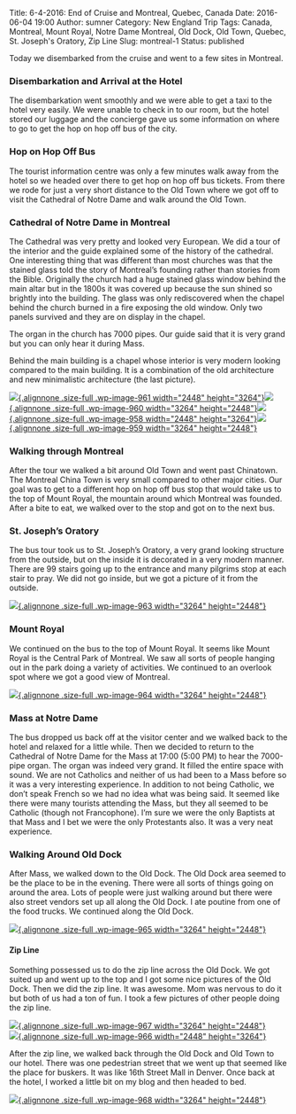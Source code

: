 Title: 6-4-2016: End of Cruise and Montreal, Quebec, Canada
Date: 2016-06-04 19:00
Author: sumner
Category: New England Trip
Tags: Canada, Montreal, Mount Royal, Notre Dame Montreal, Old Dock, Old Town, Quebec, St. Joseph's Oratory, Zip Line
Slug: montreal-1
Status: published

Today we disembarked from the cruise and went to a few sites in
Montreal.

### Disembarkation and Arrival at the Hotel

The disembarkation went smoothly and we were able to get a taxi to the
hotel very easily. We were unable to check in to our room, but the hotel
stored our luggage and the concierge gave us some information on where
to go to get the hop on hop off bus of the city.

### Hop on Hop Off Bus

The tourist information centre was only a few minutes walk away from the
hotel so we headed over there to get hop on hop off bus tickets. From
there we rode for just a very short distance to the Old Town where we
got off to visit the Cathedral of Notre Dame and walk around the Old
Town.

### Cathedral of Notre Dame in Montreal

The Cathedral was very pretty and looked very European. We did a tour of
the interior and the guide explained some of the history of the
cathedral. One interesting thing that was different than most churches
was that the stained glass told the story of Montreal’s founding rather
than stories from the Bible. Originally the church had a huge stained
glass window behind the main altar but in the 1800s it was covered up
because the sun shined so brightly into the building. The glass was only
rediscovered when the chapel behind the church burned in a fire exposing
the old window. Only two panels survived and they are on display in the
chapel.

The organ in the church has 7000 pipes. Our guide said that it is very
grand but you can only hear it during Mass.

Behind the main building is a chapel whose interior is very modern
looking compared to the main building. It is a combination of the old
architecture and new minimalistic architecture (the last picture).

[![](http://www.the-evans.family/sumner/blog/wp-content/uploads/2016/06/img_3173-2.jpg){.alignnone
.size-full .wp-image-961 width="2448"
height="3264"}](http://www.the-evans.family/sumner/blog/wp-content/uploads/2016/06/img_3173-2.jpg)[![](http://www.the-evans.family/sumner/blog/wp-content/uploads/2016/06/img_3157-1.jpg){.alignnone
.size-full .wp-image-960 width="3264"
height="2448"}](http://www.the-evans.family/sumner/blog/wp-content/uploads/2016/06/img_3157-1.jpg)[![](http://www.the-evans.family/sumner/blog/wp-content/uploads/2016/06/img_3160-1.jpg){.alignnone
.size-full .wp-image-958 width="2448"
height="3264"}](http://www.the-evans.family/sumner/blog/wp-content/uploads/2016/06/img_3160-1.jpg)[![](http://www.the-evans.family/sumner/blog/wp-content/uploads/2016/06/img_3156-1.jpg){.alignnone
.size-full .wp-image-959 width="3264"
height="2448"}](http://www.the-evans.family/sumner/blog/wp-content/uploads/2016/06/img_3156-1.jpg)

### Walking through Montreal

After the tour we walked a bit around Old Town and went past Chinatown.
The Montreal China Town is very small compared to other major cities.
Our goal was to get to a different hop on hop off bus stop that would
take us to the top of Mount Royal, the mountain around which Montreal
was founded. After a bite to eat, we walked over to the stop and got on
to the next bus.

### St. Joseph’s Oratory

The bus tour took us to St. Joseph’s Oratory, a very grand looking
structure from the outside, but on the inside it is decorated in a very
modern manner. There are 99 stairs going up to the entrance and many
pilgrims stop at each stair to pray. We did not go inside, but we got a
picture of it from the outside.

[![](http://www.the-evans.family/sumner/blog/wp-content/uploads/2016/06/img_3162-2.jpg){.alignnone
.size-full .wp-image-963 width="3264"
height="2448"}](http://www.the-evans.family/sumner/blog/wp-content/uploads/2016/06/img_3162-2.jpg)

### Mount Royal

We continued on the bus to the top of Mount Royal. It seems like Mount
Royal is the Central Park of Montreal. We saw all sorts of people
hanging out in the park doing a variety of activities. We continued to
an overlook spot where we got a good view of Montreal.

[![](http://www.the-evans.family/sumner/blog/wp-content/uploads/2016/06/img_3166-1.jpg){.alignnone
.size-full .wp-image-964 width="3264"
height="2448"}](http://www.the-evans.family/sumner/blog/wp-content/uploads/2016/06/img_3166-1.jpg)

### Mass at Notre Dame

The bus dropped us back off at the visitor center and we walked back to
the hotel and relaxed for a little while. Then we decided to return to
the Cathedral of Notre Dame for the Mass at 17:00 (5:00 PM) to hear the
7000-pipe organ. The organ was indeed very grand. It filled the entire
space with sound. We are not Catholics and neither of us had been to a
Mass before so it was a very interesting experience. In addition to not
being Catholic, we don’t speak French so we had no idea what was being
said. It seemed like there were many tourists attending the Mass, but
they all seemed to be Catholic (though not Francophone). I’m sure we
were the only Baptists at that Mass and I bet we were the only
Protestants also. It was a very neat experience.

### Walking Around Old Dock

After Mass, we walked down to the Old Dock. The Old Dock area seemed to
be the place to be in the evening. There were all sorts of things going
on around the area. Lots of people were just walking around but there
were also street vendors set up all along the Old Dock. I ate poutine
from one of the food trucks. We continued along the Old Dock.

[![](http://www.the-evans.family/sumner/blog/wp-content/uploads/2016/06/img_3178-2.jpg){.alignnone
.size-full .wp-image-965 width="3264"
height="2448"}](http://www.the-evans.family/sumner/blog/wp-content/uploads/2016/06/img_3178-2.jpg)

#### Zip Line

Something possessed us to do the zip line across the Old Dock. We got
suited up and went up to the top and I got some nice pictures of the Old
Dock. Then we did the zip line. It was awesome. Mom was nervous to do it
but both of us had a ton of fun. I took a few pictures of other people
doing the zip line.

[![](http://www.the-evans.family/sumner/blog/wp-content/uploads/2016/06/img_3181-1.jpg){.alignnone
.size-full .wp-image-967 width="3264"
height="2448"}](http://www.the-evans.family/sumner/blog/wp-content/uploads/2016/06/img_3181-1.jpg)  
[![](http://www.the-evans.family/sumner/blog/wp-content/uploads/2016/06/img_3194-1.jpg){.alignnone
.size-full .wp-image-966 width="2448"
height="3264"}](http://www.the-evans.family/sumner/blog/wp-content/uploads/2016/06/img_3194-1.jpg)

After the zip line, we walked back through the Old Dock and Old Town to
our hotel. There was one pedestrian street that we went up that seemed
like the place for buskers. It was like 16th Street Mall in Denver. Once
back at the hotel, I worked a little bit on my blog and then headed to
bed.

[![](http://www.the-evans.family/sumner/blog/wp-content/uploads/2016/06/img_3201-1.jpg){.alignnone
.size-full .wp-image-968 width="3264"
height="2448"}](http://www.the-evans.family/sumner/blog/wp-content/uploads/2016/06/img_3201-1.jpg)
